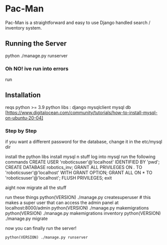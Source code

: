 # Pac-Man

Pac-Man is a straightforward and easy to use Django handled search / inventory system.

## Running the Server

python ./manage.py runserver

### Oh NO! ive run into errors

run

## Installation

reqs
    python >= 3.9
    python libs :
        django
        mysqlclient
    mysql db [https://www.digitalocean.com/community/tutorials/how-to-install-mysql-on-ubuntu-20-04]

### Step by Step

if you want a different password for the database, change it in the etc/mysql dir

install  the python libs
install mysql n stuff
log into mysql
run the following commands
    CREATE USER 'roboticsuser'@'localhost' IDENTIFIED BY 'pwd';
    CREATE DATABASE robotics_inv;
    GRANT ALL PRIVILEGES ON *.* TO 'roboticsuser'@'localhost' WITH GRANT OPTION;
    GRANT ALL ON * TO 'roboticsuser'@'localhost';
    FLUSH PRIVILEGES;
    exit

aight now migrate all the stuff

run these things
    python(VERSION) ./manage.py createsuperuser # this makes a super user that can access the admin panel at localhost:8000/admin
    python(VERSION) ./manage.py makemigrations
    python(VERSION) ./manage.py makemigrations inventory
    python(VERSION) ./manage.py migrate

now you can finally run the server!

    python(VERSION) ./manage.py runserver

